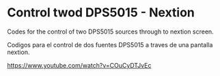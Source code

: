# Control twod DPS5015 - Nextion 
Codes for the control of two DPS5015 sources through to nextion screen.

Codigos para el control de dos fuentes DPS5015 a traves de una pantalla nextion.

https://www.youtube.com/watch?v=COuCyDTJvEc
